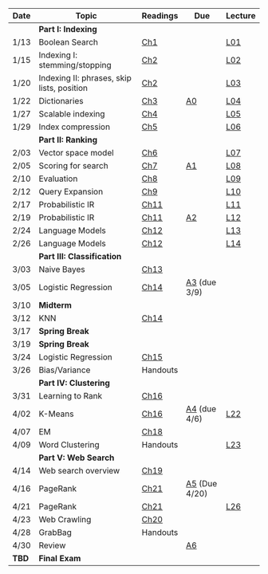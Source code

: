 | Date  | Topic                            | Readings                                               | Due | Lecture |
| ----- |----------------------------------|--------------------------------------------------------|-----|----
||**Part I: Indexing**|
| 1/13  | Boolean Search                   | [Ch1](http://nlp.stanford.edu/IR-book/pdf/01bool.pdf) | |[L01](../lectures/lec01)
| 1/15  | Indexing I: stemming/stopping    | [Ch2](http://nlp.stanford.edu/IR-book/pdf/02voc.pdf)   | |[L02](../lectures/lec02)
| 1/20  | Indexing II: phrases, skip lists, position | [Ch2](http://nlp.stanford.edu/IR-book/pdf/02voc.pdf)   | | [L03](../lectures/lec03)
| 1/22  | Dictionaries                     | [Ch3](http://nlp.stanford.edu/IR-book/pdf/03dict.pdf)  | [A0](../assignments/assignment0) | [L04](../lectures/lec04)
| 1/27  | Scalable indexing             | [Ch4](http://nlp.stanford.edu/IR-book/pdf/04const.pdf) | | [L05](../lectures/lec05)
| 1/29  | Index compression                | [Ch5](http://nlp.stanford.edu/IR-book/pdf/05comp.pdf)  | |  [L06](../lectures/lec06)
|| **Part II: Ranking**  |
| 2/03  | Vector space model               | [Ch6](http://nlp.stanford.edu/IR-book/pdf/06vect.pdf)  | |  [L07](../lectures/lec07)
| 2/05  | Scoring for search               |[Ch7](http://nlp.stanford.edu/IR-book/pdf/07system.pdf)| [A1](../assignments/assignment1) |  [L08](../lectures/lec08) | [A1](../assignments/assignment1) 
| 2/10  | Evaluation                       | [Ch8](http://nlp.stanford.edu/IR-book/pdf/08eval.pdf)  | | [L09](../lectures/lec09)
| 2/12  | Query Expansion                  | [Ch9](http://nlp.stanford.edu/IR-book/pdf/09expand.pdf)| | [L10](../lectures/lec10)
| 2/17  | Probabilistic IR                 | [Ch11](http://nlp.stanford.edu/IR-book/pdf/11prob.pdf) | | [L11](../lectures/lec11)
| 2/19  | Probabilistic IR                 | [Ch11](http://nlp.stanford.edu/IR-book/pdf/11prob.pdf) | [A2](../assignments/assignment2) | [L12](../lectures/lec12)
| 2/24  | Language Models                  | [Ch12](http://nlp.stanford.edu/IR-book/pdf/12lmodel.pdf) | | [L13](../lectures/lec13)
| 2/26  | Language Models                  | [Ch12](http://nlp.stanford.edu/IR-book/pdf/12lmodel.pdf) | | [L14](../lectures/lec14)
|| **Part III: Classification**|
| 3/03  | Naive Bayes                      | [Ch13](http://nlp.stanford.edu/IR-book/pdf/13bayes.pdf)|
| 3/05  | Logistic Regression                     | [Ch14](http://nlp.stanford.edu/IR-book/pdf/14vcat.pdf) | [A3](../assignments/assignment3) (due 3/9)
| 3/10  | **Midterm**                      |                                                        |
| 3/12  | KNN                   | [Ch14](http://nlp.stanford.edu/IR-book/pdf/14vcat.pdf) |
| 3/17  | **Spring Break**                 |                                                        |
| 3/19  | **Spring Break**                 |                                                        |
| 3/24  | Logistic Regression         | [Ch15](http://nlp.stanford.edu/IR-book/pdf/15svm.pdf)  |
| 3/26  | Bias/Variance                 | Handouts                                               | 
||**Part IV: Clustering**|
| 3/31  | Learning to Rank                         | [Ch16](http://nlp.stanford.edu/IR-book/pdf/16flat.pdf) |
| 4/02  | K-Means                               | [Ch16](http://nlp.stanford.edu/IR-book/pdf/16flat.pdf) | [A4](../assignments/assignment4) (due 4/6) | [L22](../lectures/lec22)
| 4/07  | EM                              | [Ch18](http://nlp.stanford.edu/IR-book/pdf/18lsi.pdf)  |
| 4/09  | Word Clustering                              | Handouts                                               | | [L23](../lectures/lec23)
||**Part V: Web Search**|
| 4/14  | Web search overview              | [Ch19](http://nlp.stanford.edu/IR-book/pdf/19web.pdf)  | 
| 4/16  | PageRank                         | [Ch21](http://nlp.stanford.edu/IR-book/pdf/21link.pdf) | [A5](../assignments/assignment5) (Due 4/20)
| 4/21  | PageRank                         | [Ch21](http://nlp.stanford.edu/IR-book/pdf/21link.pdf) | |  [L26](../lectures/lec26)
| 4/23  | Web Crawling                     | [Ch20](http://nlp.stanford.edu/IR-book/pdf/20crawl.pdf)|
| 4/28  | GrabBag                          | Handouts                                               |
| 4/30  | Review                           |                                                        | [A6](../assignments/assignment6)
| **TBD**  | **Final Exam** 	           |                                                        |

